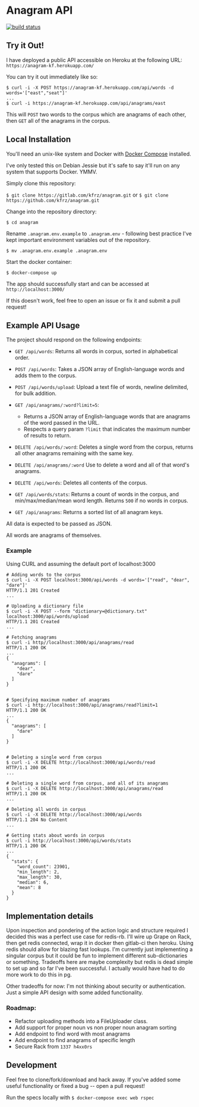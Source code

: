 # Anagram API
[![build status](https://gitlab.com/kfrz/anagram/badges/master/build.svg)](https://gitlab.com/kfrz/anagram/commits/master)

## Try it Out! 
I have deployed a public API accessible on Heroku at the following URL: `https://anagram-kf.herokuapp.com/`

You can try it out immediately like so:

```{bash}
$ curl -i -X POST https://anagram-kf.herokuapp.com/api/words -d words='["east","seat"]'
...
$ curl -i https://anagram-kf.herokuapp.com/api/anagrams/east
```

This will `POST` two words to the corpus which are anagrams of each other, then `GET` all of the anagrams in the corpus. 

## Local Installation 

You'll need an unix-like system and Docker with [Docker Compose](https://docs.docker.com/compose/) installed. 

I've only tested this on Debian Jessie but it's safe to say it'll run on any system that supports Docker. YMMV.

Simply clone this repository:

`$ git clone https://gitlab.com/kfrz/anagram.git` or `$ git clone https://github.com/kfrz/anagram.git`

Change into the repository directory:

`$ cd anagram`

Rename `.anagram.env.example` to `.anagram.env` - following best practice I've kept important environment variables out of the repository.

`$ mv .anagram.env.example .anagram.env`

Start the docker container:

`$ docker-compose up`

The app should successfully start and can be accessed at `http://localhost:3000/`

If this doesn't work, feel free to open an issue or fix it and submit a pull request! 

## Example API Usage 
The project should respond on the following endpoints:
- `GET /api/words`: Returns all words in corpus, sorted in alphabetical order.
- `POST /api/words`: Takes a JSON array of English-language words and adds them to the corpus.
- `POST /api/words/upload`: Upload a text file of words, newline delimited, for bulk addition.
- `GET /api/anagrams/:word?limit=5`:
  - Returns a JSON array of English-language words that are anagrams of the word passed in the URL.
  - Respects a query param `?limit` that indicates the maximum number of results to return. 

- `DELETE /api/words/:word`: Deletes a single word from the corpus, returns all other anagrams remaining with the same key.
- `DELETE /api/anagrams/:word` Use to delete a word and all of that word's anagrams.
- `DELETE /api/words`: Deletes all contents of the corpus.
- `GET /api/words/stats`: Returns a count of words in the corpus, and min/max/median/mean word length. Returns `500` if no words in corpus.
- `GET /api/anagrams`: Returns a sorted list of all anagram keys.

All data is expected to be passed as JSON. 

All words are anagrams of themselves. 

### Example

Using CURL and assuming the default port of localhost:3000

```{bash}
# Adding words to the corpus
$ curl -i -X POST localhost:3000/api/words -d words='["read", "dear", "dare"]'
HTTP/1.1 201 Created
...

# Uploading a dictionary file
$ curl -i -X POST --form "dictionary=@dictionary.txt" localhost:3000/api/words/upload
HTTP/1.1 201 Created
...

# Fetching anagrams
$ curl -i http//localhost:3000/api/anagrams/read
HTTP/1.1 200 OK
...
{
  "anagrams": [
    "dear",
    "dare"
  ]
}


# Specifying maximum number of anagrams
$ curl -i http://localhost:3000/api/anagrams/read?limit=1
HTTP/1.1 200 OK
...
{
  "anagrams": [
    "dare"
  ]
}


# Deleting a single word from corpus
$ curl -i -X DELETE http://localhost:3000/api/words/read
HTTP/1.1 200 OK
...

# Deleting a single word from corpus, and all of its anagrams
$ curl -i -X DELETE http://localhost:3000/api/anagrams/read
HTTP/1.1 200 OK
...

# Deleting all words in corpus
$ curl -i -X DELETE http://localhost:3000/api/words
HTTP/1.1 204 No Content
...

# Getting stats about words in corpus
$ curl -i http://localhost:3000/api/words/stats
HTTP/1.1 200 OK
...
{
  "stats": {
    "word_count": 23901,
    "min_length": 2,
    "max_length": 30,
    "median": 6,
    "mean": 8 
  }
}
```

## Implementation details

Upon inspection and pondering of the action logic and structure required I decided this was a perfect use case for redis-rb. I'll wire up Grape on Rack, then get redis connected, wrap it in docker then gitlab-ci then heroku. Using redis should allow for blazing fast lookups. I'm currently just implementing a singular corpus but it could be fun to implement different sub-dictionaries or something. Tradeoffs here are maybe complexity but redis is dead simple to set up and so far I've been successful. I actually would have had to do more work to do this in pg.

Other tradeoffs for now: I'm not thinking about security or authentication. Just a simple API design with some added functionality.

### Roadmap:

- Refactor uploading methods into a FileUploader class. 
- Add support for proper noun vs non proper noun anagram sorting
- Add endpoint to find word with most anagrams
- Add endpoint to find anagrams of specific length
- Secure Rack from `1337 h4xx0rs`

## Development
Feel free to clone/fork/download and hack away. If you've added some useful functionality or fixed a bug -- open a pull request!

Run the specs locally with `$ docker-compose exec web rspec`



